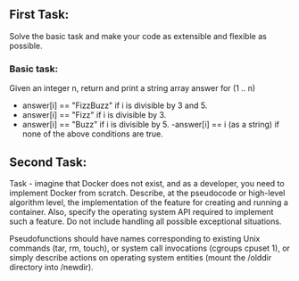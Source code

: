 ## First Task:
Solve the basic task and make your code as extensible and flexible as possible.

### Basic task:
Given an integer n, return and print a string array answer for (1 .. n)
- answer[i] == "FizzBuzz" if i is divisible by 3 and 5.
- answer[i] == "Fizz" if i is divisible by 3.
- answer[i] == "Buzz" if i is divisible by 5.
 -answer[i] == i (as a string) if none of the above conditions are true.

## Second Task:
Task - imagine that Docker does not exist, and as a developer, you need to implement Docker from scratch.
Describe, at the pseudocode or high-level algorithm level, the implementation of the feature for creating and running a container.
Also, specify the operating system API required to implement such a feature.
Do not include handling all possible exceptional situations.

Pseudofunctions should have names corresponding to existing Unix commands (tar, rm, touch),
or system call invocations (cgroups cpuset 1),
or simply describe actions on operating system entities (mount the /olddir directory into /newdir).